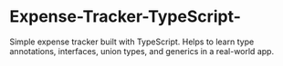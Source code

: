 # Expense-Tracker-TypeScript-
Simple expense tracker built with TypeScript. Helps to learn type annotations, interfaces, union types, and generics in a real-world app.
